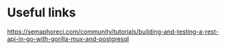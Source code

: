 
# Useful links

https://semaphoreci.com/community/tutorials/building-and-testing-a-rest-api-in-go-with-gorilla-mux-and-postgresql

